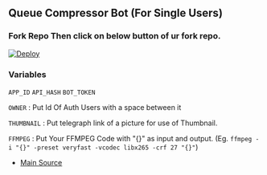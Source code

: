 ## Queue Compressor Bot (For Single Users)

### Fork Repo Then click on below button of ur fork repo.
[![Deploy](https://www.herokucdn.com/deploy/button.svg)](heroku.com/deploy?template=https://github.com/2204852/CIDANIMECOMPRESS)

### Variables
`APP_ID` `API_HASH` `BOT_TOKEN`

`OWNER` : Put Id Of Auth Users with a space between it

`THUMBNAIL` : Put telegraph link of a picture for use of Thumbnail.

`FFMPEG` : Put Your FFMPEG Code with "{}" as input and output. (Eg. `ffmpeg -i "{}" -preset veryfast -vcodec libx265 -crf 27 "{}"`)

- [Main Source](https://github.com/1Danish-00/CompressorBot)
